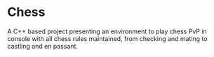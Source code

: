 # Chess
A C++ based project presenting an environment to play chess PvP in console with all chess rules maintained, from checking and mating to castling and en passant.
